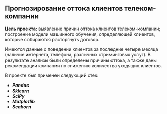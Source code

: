 ## Прогнозирование оттока клиентов телеком-компании

**Цель проекта:**  выявление причин оттока клиентов телеком-компании; построение модели машинного обучения, определяющей клиентов, которые собираются расторгнуть договор.

Имеются данные о поведении клиентов за последние четыре месяца (наличие интернета, телефона, различных стриминговых услуг). В результате анализы были определены причины оттока, а также даны рекомендации компании по снижению количества уходящих клиентов.

В проекте был применен следующий стек:
* **_Pandas_**
* **_Sklearn_**
* **_SciPy_**
* **_Matplotlib_**
* **_Seaborn_**
